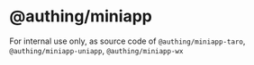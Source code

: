 # @authing/miniapp

For internal use only, as source code of `@authing/miniapp-taro`, `@authing/miniapp-uniapp`, `@authing/miniapp-wx`